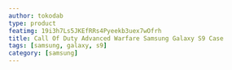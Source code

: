 ```yaml
---
author: tokodab
type: product
featimg: 19i3h7Ls5JKEfRRs4Pyeekb3uex7wOfrh
title: Call Of Duty Advanced Warfare Samsung Galaxy S9 Case
tags: [samsung, galaxy, s9]
category: [samsung]
---
```


